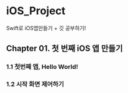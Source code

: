 # iOS_Project

Swift로 iOS앱만들기 + 깃 공부하기!

## Chapter 01. 첫 번째 iOS 앱 만들기

### 1.1 첫번째 앱, Hello World!

### 1.2 시작 화면 제어하기

